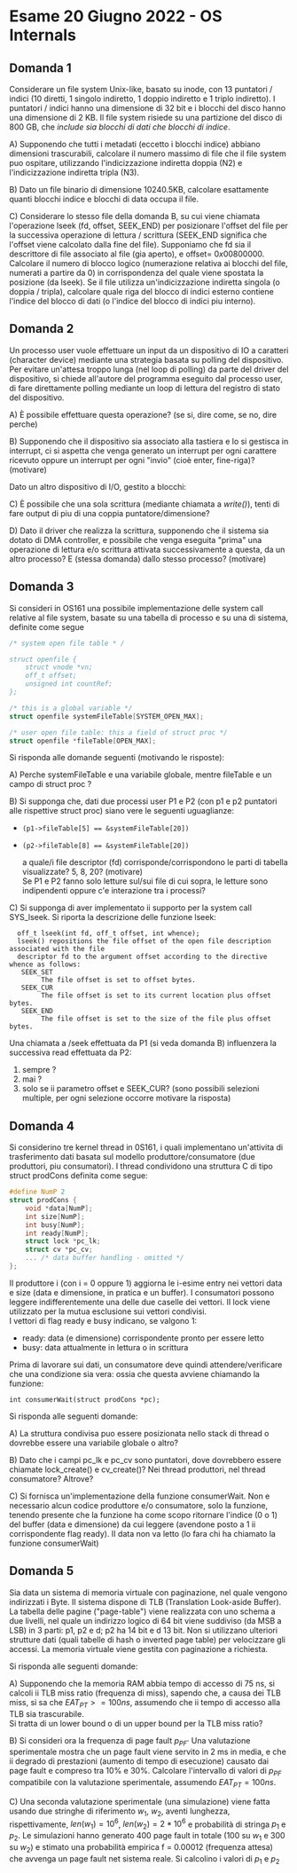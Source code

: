 # Esame 20 Giugno 2022 - OS Internals

## Domanda 1

Considerare un file system Unix-like, basato su inode, con 13 puntatori / indici (10 diretti, 1 singolo
indiretto, 1 doppio indiretto e 1 triplo indiretto). I puntatori / indici hanno una dimensione di 32 bit e i
blocchi del disco hanno una dimensione di 2 KB. Il file system risiede su una partizione del disco di 800
GB, che _include sia blocchi di dati che blocchi di indice_.

A) Supponendo che tutti i metadati (eccetto i blocchi indice) abbiano dimensioni trascurabili,
calcolare il numero massimo di file che il file system puo ospitare, utilizzando l'indicizzazione
indiretta doppia (N2) e l'indicizzazione indiretta tripla (N3).

B) Dato un file binario di dimensione 10240.5KB, calcolare esattamente quanti blocchi indice e
blocchi di data occupa il file.

C) Considerare lo stesso file della domanda B, su cui viene chiamata l'operazione lseek (fd, offset,
SEEK_END) per posizionare l'offset del file per la successiva operazione di lettura / scrittura
(SEEK_END significa che l'offset viene calcolato dalla fine del file). Supponiamo che fd sia il
descrittore di file associato al file (gia aperto), e offset= $0x00800000$. Calcolare il numero di
blocco logico (numerazione relativa ai blocchi del file, numerati a partire da 0) in corrispondenza
del quale viene spostata la posizione (da lseek). Se il file utilizza un'indicizzazione indiretta singola
(o doppia / tripla), calcolare quale riga del blocco di indici esterno contiene l'indice del blocco di
dati (o l'indice del blocco di indici piu interno).

## Domanda 2

Un processo user vuole effettuare un input da un dispositivo di IO a caratteri (character device)
mediante una strategia basata su polling del dispositivo. Per evitare un'attesa troppo lunga (nel
loop di polling) da parte del driver del dispositivo, si chiede all'autore del programma eseguito dal
processo user, di fare direttamente polling mediante un loop di lettura del registro di stato del
dispositivo.

A) È possibile effettuare questa operazione? (se si, dire come, se no, dire perche)

B) Supponendo che il dispositivo sia associato alla tastiera e lo si gestisca in interrupt, ci si
aspetta che venga generato un interrupt per ogni carattere ricevuto oppure un interrupt per
ogni "invio" (cioè enter, fine-riga)? (motivare)

Dato un altro dispositivo di I/O, gestito a blocchi:

C) È possibile che una sola scrittura (mediante chiamata a _write()_), tenti di fare output di piu di
una coppia puntatore/dimensione?

D) Dato il driver che realizza la scrittura, supponendo che il sistema sia dotato di DMA
controller, e possibile che venga eseguita "prima" una operazione di lettura e/o scrittura
attivata successivamente a questa, da un altro processo? E (stessa domanda) dallo
stesso processo? (motivare)

## Domanda 3

Si consideri in OS161 una possibile implementazione delle system call relative al file system,
basate su una tabella di processo e su una di sistema, definite come segue
```c
/* system open file table * /

struct openfile {
    struct vnode *vn;
    off_t offset;
    unsigned int countRef;
};

/* this is a global variable */
struct openfile systemFileTable[SYSTEM_OPEN_MAX];

/* user open file table: this a field of struct proc */
struct openfile *fileTable[OPEN_MAX];
```
Si risponda alle domande seguenti (motivando le risposte):

A) Perche systemFileTable e una variabile globale, mentre fileTable e un campo di struct proc ?

B) Si supponga che, dati due processi user P1 e P2 (con p1 e p2 puntatori alle rispettive struct
proc) siano vere le seguenti uguaglianze:
- `(p1->fileTable[5] == &systemFileTable[20])`
- `(p2->fileTable[8] == &systemFileTable[20])`

  a quale/i file descriptor (fd) corrisponde/corrispondono le parti di tabella visualizzate? 5, 8, 20?
  (motivare)<br>
  Se P1 e P2 fanno solo letture sul/sui file di cui sopra, le letture sono indipendenti oppure c'e
  interazione tra i processi?

C) Si supponga di aver implementato ii supporto per la system call SYS_lseek. Si riporta la descrizione
  delle funzione lseek:
```
  off_t lseek(int fd, off_t offset, int whence);
  lseek() repositions the file offset of the open file description associated with the file
  descriptor fd to the argument offset according to the directive whence as follows:
   SEEK_SET
        The file offset is set to offset bytes.
   SEEK_CUR
        The file offset is set to its current location plus offset bytes.
   SEEK_END
        The file offset is set to the size of the file plus offset bytes.
```
Una chiamata a /seek effettuata da P1 (si veda domanda B) influenzera la successiva read
effettuata da P2:
1) sempre ?
2) mai ?
3) solo se ii parametro offset e SEEK_CUR?
   (sono possibili selezioni multiple, per ogni selezione occorre motivare la risposta)

## Domanda 4

Si considerino tre kernel thread in 0S161, i quali implementano un'attivita di trasferimento dati basata sul
modello produttore/consumatore (due produttori, piu consumatori). I thread condividono una struttura C di
tipo struct prodCons definita come segue:

```c
#define NumP 2
struct prodCons {
    void *data[NumP];
    int size[NumP];
    int busy[NumP];
    int ready[NumP];
    struct lock *pc_lk;
    struct cv *pc_cv;
    ... /* data buffer handling - omitted */
};
```
II produttore i (con i = 0 oppure 1) aggiorna le i-esime entry nei vettori data e size (data e dimensione, in
pratica e un buffer). I consumatori possono leggere indifferentemente una delle due caselle dei vettori. II
lock viene utilizzato per la mutua esclusione sui vettori condivisi.<br>
I vettori di flag ready e busy indicano, se valgono 1:
- ready: data (e dimensione) corrispondente pronto per essere letto
- busy: data attualmente in lettura o in scrittura

Prima di lavorare sui dati, un consumatore deve quindi attendere/verificare che una condizione sia vera:
  ossia che questa avviene chiamando la funzione:

`int consumerWait(struct prodCons *pc);`

Si risponda alle seguenti domande:

A) La struttura condivisa puo essere posizionata nello stack di thread o dovrebbe essere una
variabile globale o altro?

B) Dato che i campi pc_lk e pc_cv sono puntatori, dove dovrebbero essere
chiamate lock_create() e cv_create()? Nei thread produttori, nel thread consumatore?
Altrove?

C) Si fornisca un'implementazione della funzione consumerWait. Non e necessario alcun codice
produttore e/o consumatore, solo la funzione, tenendo presente che la funzione ha come
scopo ritornare l'indice (0 o 1) del buffer (data e dimensione) da cui leggere (avendone posto
a 1 ii corrispondente flag ready). II data non va letto (lo fara chi ha chiamato la
funzione consumerWait)

## Domanda 5

Sia data un sistema di memoria virtuale con paginazione, nel quale vengono indirizzati i Byte. II sistema
dispone di TLB (Translation Look-aside Buffer). La tabella delle pagine ("page-table") viene realizzata con 
uno schema a due livelli, nel quale un indirizzo logico di 64 bit viene suddiviso (da MSB a LSB) in 3
parti: p1, p2 e d; p2 ha 14 bit e d 13 bit. Non si utilizzano ulteriori strutture dati (quali tabelle di hash o
inverted page table) per velocizzare gli accessi. La memoria virtuale viene gestita con paginazione a
richiesta.

Si risponda alle seguenti domande:

A) Supponendo che la memoria RAM abbia tempo di accesso di 75 ns, si calcoli ii TLB miss ratio
(frequenza di miss), sapendo che, a causa dei TLB miss, si sa che $EAT_{PT}>= 100 ns$,
assumendo che ii tempo di accesso alla TLB sia trascurabile.<br>
Si tratta di un lower bound o di un upper bound per la TLB miss ratio?

B) Si consideri ora la frequenza di page fault $p_{PF}$· Una valutazione sperimentale mostra che un
page fault viene servito in 2 ms in media, e che ii degrado di prestazioni (aumento di tempo di
esecuzione) causato dai page fault e compreso tra 10% e 30%. Calcolare l'intervallo di valori
di $p_{PF}$ compatibile con la valutazione sperimentale, assumendo $EAT_{PT} = 100 ns$.

C) Una seconda valutazione sperimentale (una simulazione) viene fatta usando due stringhe di
riferimento $w_1$, $w_2$, aventi lunghezza, rispettivamente, $len(w_1)=10^6$, $len(w_2)=2*10^6$ e probabilità
di stringa $p_1$ e $p_2$. Le simulazioni hanno generato 400 page fault in totale (100 su $w_1$ e 300 su
$w_2$) e stimato una probabilità empirica f = 0.00012 (frequenza attesa) che avvenga un page
fault net sistema reale. Si calcolino i valori di $p_1$ e $p_2$
